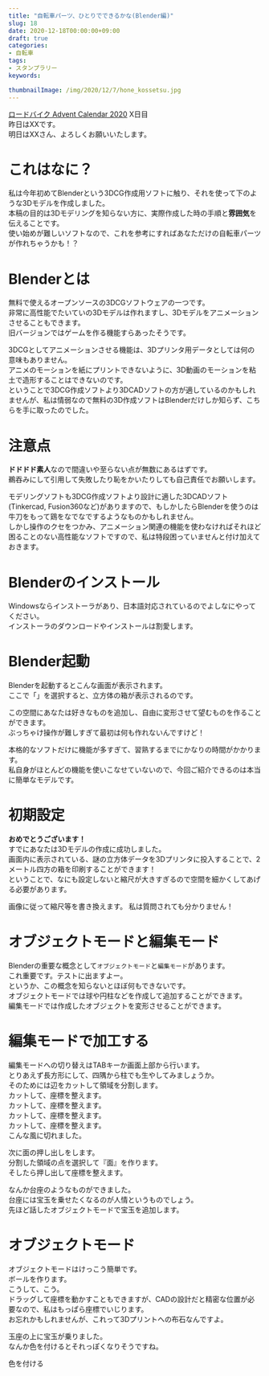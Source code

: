 ```yaml
---
title: "自転車パーツ、ひとりでできるかな(Blender編)"
slug: 18
date: 2020-12-18T00:00:00+09:00
draft: true
categories:
- 自転車
tags:
- スタンプラリー
keywords:

thumbnailImage: /img/2020/12/7/hone_kossetsu.jpg
---
```


[ロードバイク Advent Calendar 2020](https://adventar.org/calendars/5405) X日目  
昨日はXXです。  
明日はXXさん、よろしくお願いいたします。

# これはなに？

私は今年初めてBlenderという3DCG作成用ソフトに触り、それを使って下のような3Dモデルを作成しました。  
本稿の目的は3Dモデリングを知らない方に、実際作成した時の手順と**雰囲気**を伝えることです。  
使い始めが難しいソフトなので、これを参考にすればあなただけの自転車パーツが作れちゃうかも！？

<!--more-->

<!--toc-->

# Blenderとは

無料で使えるオープンソースの3DCGソフトウェアの一つです。  
非常に高性能でたいていの3Dモデルは作れますし、3Dモデルをアニメーションさせることもできます。  
旧バージョンではゲームを作る機能すらあったそうです。  
  
3DCGとしてアニメーションさせる機能は、3Dプリンタ用データとしては何の意味もありません。  
アニメのモーションを紙にプリントできないように、3D動画のモーションを粘土で造形することはできないのです。  
ということで3DCG作成ソフトより3DCADソフトの方が適しているのかもしれませんが、私は情弱なので無料の3D作成ソフトはBlenderだけしか知らず、こちらを手に取ったのでした。  

# 注意点

**ドドドド素人**なので<ssr>間違い</ssr>や至らない点が無数にあるはずです。  
鵜吞みにして引用して失敗したり恥をかいたりしても自己責任でお願いします。  
  
モデリングソフトも3DCG作成ソフトより設計に適した3DCADソフト(Tinkercad, Fusion360など)がありますので、もしかしたらBlenderを使うのは<ssr>牛刀をもって鶏をなでなでする</ssr>ようなものかもしれません。  
しかし操作のクセをつかみ、アニメーション関連の機能を使わなければそれほど困ることのない高性能なソフトですので、私は特段困っていませんと付け加えておきます。

# Blenderのインストール

Windowsならインストーラがあり、日本語対応されているのでよしなにやってください。  
インストーラのダウンロードやインストールは割愛します。  

# Blender起動

Blenderを起動するとこんな画面が表示されます。  
ここで「」を選択すると、立方体の箱が表示されるのです。  
  
この空間にあなたは好きなものを追加し、自由に変形させて望むものを作ることができます。  
<ssr>ぶっちゃけ操作が難しすぎて最初は何も作れないんですけど！</ssr>  
  
本格的なソフトだけに機能が多すぎて、習熟するまでにかなりの時間がかかります。  
私自身がほとんどの機能を使いこなせていないので、今回ご紹介できるのは本当に簡単なモデルです。  
  
# 初期設定

**おめでとうございます！**  
すでにあなたは3Dモデルの作成に成功しました。  
画面内に表示されている、謎の立方体データを3Dプリンタに投入することで、<ssr>2メートル四方の箱</ssr>を印刷することができます！  
ということで、なにも設定しないと縮尺が大きすぎるので空間を細かくしてあげる必要があります。  
  
画像に従って縮尺等を書き換えます。
私は<ssr>質問されても分かりません！</ssr>  

# オブジェクトモードと編集モード

Blenderの重要な概念として`オブジェクトモード`と`編集モード`があります。  
これ重要です。テストに出ますよー。  
というか、この概念を知らないとほぼ何もできないです。  
オブジェクトモードでは球や円柱などを作成して追加することができます。  
編集モードでは作成したオブジェクトを変形させることができます。  
  
# 編集モードで加工する

編集モードへの切り替えはTABキーか画面上部から行います。  
とりあえず長方形にして、四隅から柱でも生やしてみましょうか。  
そのためには辺をカットして領域を分割します。  
カットして、座標を整えます。  
カットして、座標を整えます。  
カットして、座標を整えます。  
カットして、座標を整えます。  
こんな風に切れました。  
  
次に面の押し出しをします。  
分割した領域の点を選択して『面』を作ります。  
そしたら押し出して座標を整えます。  
  
なんか台座のようなものができました。  
<ssr>台座には宝玉</ssr>を乗せたくなるのが人情というものでしょう。  
先ほど話したオブジェクトモードで宝玉を追加します。  

# オブジェクトモード

オブジェクトモードはけっこう簡単です。  
ボールを作ります。  
こうして、こう。  
ドラッグして座標を動かすこともできますが、CADの設計だと精密な位置が必要なので、私はもっぱら座標でいじります。  
お忘れかもしれませんが、これって3Dプリントへの布石なんですよ。  
  
玉座の上に宝玉が乗りました。  
なんか色を付けるとそれっぽくなりそうですね。  

色を付ける

